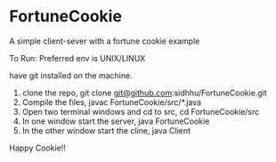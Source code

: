 # FortuneCookie
A simple client-sever with a fortune cookie example

To Run:
Preferred env is UNIX/LINUX

have git installed on the machine. 
1. clone the repo, git clone git@github.com:sidhhu/FortuneCookie.git
2. Compile the files, javac FortuneCookie/src/*.java
3. Open two terminal windows and cd to src, cd FortuneCookie/src
4. In one window start the server, java FortuneCookie
5. In the other window start the cline, java Client

Happy Cookie!! 

